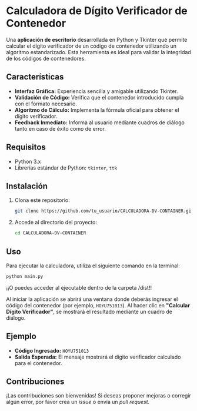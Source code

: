 # Calculadora de Dígito Verificador de Contenedor

Una **aplicación de escritorio** desarrollada en Python y Tkinter que permite calcular el dígito verificador de un código de contenedor utilizando un algoritmo estandarizado. Esta herramienta es ideal para validar la integridad de los códigos de contenedores.

## Características

- **Interfaz Gráfica:** Experiencia sencilla y amigable utilizando Tkinter.
- **Validación de Código:** Verifica que el contenedor introducido cumpla con el formato necesario.
- **Algoritmo de Cálculo:** Implementa la fórmula oficial para obtener el dígito verificador.
- **Feedback Inmediato:** Informa al usuario mediante cuadros de diálogo tanto en caso de éxito como de error.

## Requisitos

- Python 3.x  
- Librerías estándar de Python: `tkinter`, `ttk`

## Instalación

1. Clona este repositorio:
   ```bash
   git clone https://github.com/tu_usuario/CALCULADORA-DV-CONTAINER.git
   ```
2. Accede al directorio del proyecto:
   ```bash
   cd CALCULADORA-DV-CONTAINER
   ```

## Uso

Para ejecutar la calculadora, utiliza el siguiente comando en la terminal:

```bash
python main.py
```
¡¡O puedes acceder al ejecutable dentro de la carpeta /dist!!

Al iniciar la aplicación se abrirá una ventana donde deberás ingresar el código del contenedor (por ejemplo, `HOYU751013`). Al hacer clic en **"Calcular Dígito Verificador"**, se mostrará el resultado mediante un cuadro de diálogo.

## Ejemplo

- **Código Ingresado:** `HOYU751013`  
- **Salida Esperada:** El mensaje mostrará el dígito verificador calculado para el contenedor.

## Contribuciones

¡Las contribuciones son bienvenidas! Si deseas proponer mejoras o corregir algún error, por favor crea un *issue* o envía un *pull request*.

